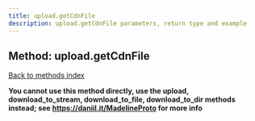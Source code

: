 ```yaml
---
title: upload.getCdnFile
description: upload.getCdnFile parameters, return type and example
---
```

## Method: upload.getCdnFile  
[Back to methods index](index.md)


**You cannot use this method directly, use the upload, download_to_stream, download_to_file, download_to_dir methods instead; see https://daniil.it/MadelineProto for more info**




